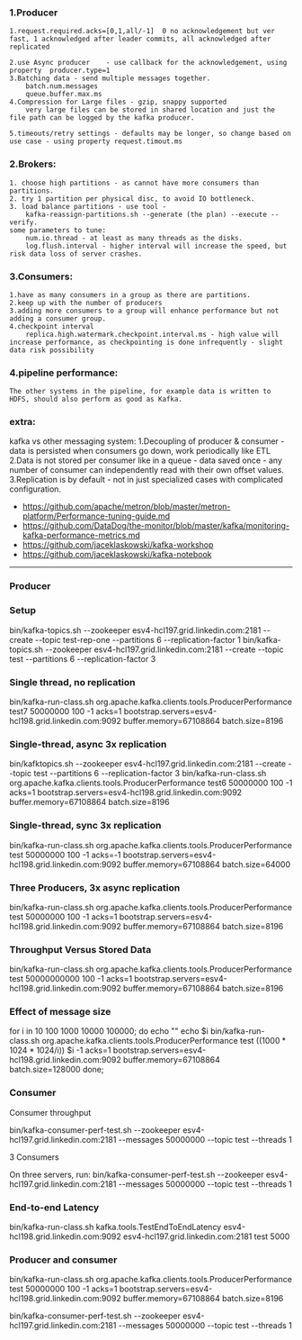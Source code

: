 ### 1.Producer
	1.request.required.acks=[0,1,all/-1]  0 no acknowledgement but ver fast, 1 acknowledged after leader commits, all acknowledged after replicated
	
	2.use Async producer	- use callback for the acknowledgement, using property  producer.type=1
	3.Batching data - send multiple messages together.
		batch.num.messages
		queue.buffer.max.ms
	4.Compression for Large files - gzip, snappy supported
		very large files can be stored in shared location and just the file path can be logged by the kafka producer.
		
	5.timeouts/retry settings - defaults may be longer, so change based on use case - using property request.timout.ms
	
### 2.Brokers:
	1. choose high partitions - as cannot have more consumers than partitions.
	2. try 1 partition per physical disc, to avoid IO bottleneck.
	3. load balance partitions - use tool - 
		kafka-reassign-partitions.sh --generate (the plan) --execute --verify.
	some parameters to tune:
		num.io.thread - at least as many threads as the disks.
		log.flush.interval - higher interval will increase the speed, but risk data loss of server crashes.
		
### 3.Consumers:
	1.have as many consumers in a group as there are partitions.
	2.keep up with the number of producers
	3.adding more consumers to a group will enhance performance but not adding a consumer group.
	4.checkpoint interval 
		replica.high.watermark.checkpoint.interval.ms - high value will increase performance, as checkpointing is done infrequently - slight data risk possibility
		
### 4.pipeline performance:
	The other systems in the pipeline, for example data is written to HDFS, should also perform as good as Kafka.



### extra:	
kafka vs other messaging system:
	1.Decoupling of producer & consumer	- data is persisted when consumers go down, work periodically like ETL
	2.Data is not stored per consumer like in a queue - data saved once - any number of consumer can independently read with their own offset values.
	3.Replication is by default - not in just specialized cases with complicated configuration.
	
		
- https://github.com/apache/metron/blob/master/metron-platform/Performance-tuning-guide.md
- https://github.com/DataDog/the-monitor/blob/master/kafka/monitoring-kafka-performance-metrics.md
- https://github.com/jaceklaskowski/kafka-workshop
- https://github.com/jaceklaskowski/kafka-notebook

------------------------------------------------------

### Producer

### Setup
bin/kafka-topics.sh --zookeeper esv4-hcl197.grid.linkedin.com:2181 --create --topic test-rep-one --partitions 6 --replication-factor 1
bin/kafka-topics.sh --zookeeper esv4-hcl197.grid.linkedin.com:2181 --create --topic test --partitions 6 --replication-factor 3

### Single thread, no replication

bin/kafka-run-class.sh org.apache.kafka.clients.tools.ProducerPerformance test7 50000000 100 -1 acks=1 bootstrap.servers=esv4-hcl198.grid.linkedin.com:9092 buffer.memory=67108864 batch.size=8196

### Single-thread, async 3x replication

bin/kafktopics.sh --zookeeper esv4-hcl197.grid.linkedin.com:2181 --create --topic test --partitions 6 --replication-factor 3
bin/kafka-run-class.sh org.apache.kafka.clients.tools.ProducerPerformance test6 50000000 100 -1 acks=1 bootstrap.servers=esv4-hcl198.grid.linkedin.com:9092 buffer.memory=67108864 batch.size=8196

### Single-thread, sync 3x replication

bin/kafka-run-class.sh org.apache.kafka.clients.tools.ProducerPerformance test 50000000 100 -1 acks=-1 bootstrap.servers=esv4-hcl198.grid.linkedin.com:9092 buffer.memory=67108864 batch.size=64000

### Three Producers, 3x async replication

bin/kafka-run-class.sh org.apache.kafka.clients.tools.ProducerPerformance test 50000000 100 -1 acks=1 bootstrap.servers=esv4-hcl198.grid.linkedin.com:9092 buffer.memory=67108864 batch.size=8196

### Throughput Versus Stored Data

bin/kafka-run-class.sh org.apache.kafka.clients.tools.ProducerPerformance test 50000000000 100 -1 acks=1 bootstrap.servers=esv4-hcl198.grid.linkedin.com:9092 buffer.memory=67108864 batch.size=8196

### Effect of message size

for i in 10 100 1000 10000 100000;
do
echo ""
echo $i
bin/kafka-run-class.sh org.apache.kafka.clients.tools.ProducerPerformance test $((1000*1024*1024/$i)) $i -1 acks=1 bootstrap.servers=esv4-hcl198.grid.linkedin.com:9092 buffer.memory=67108864 batch.size=128000
done;

### Consumer
Consumer throughput

bin/kafka-consumer-perf-test.sh --zookeeper esv4-hcl197.grid.linkedin.com:2181 --messages 50000000 --topic test --threads 1

3 Consumers

On three servers, run:
bin/kafka-consumer-perf-test.sh --zookeeper esv4-hcl197.grid.linkedin.com:2181 --messages 50000000 --topic test --threads 1

### End-to-end Latency

bin/kafka-run-class.sh kafka.tools.TestEndToEndLatency esv4-hcl198.grid.linkedin.com:9092 esv4-hcl197.grid.linkedin.com:2181 test 5000

### Producer and consumer

bin/kafka-run-class.sh org.apache.kafka.clients.tools.ProducerPerformance test 50000000 100 -1 acks=1 bootstrap.servers=esv4-hcl198.grid.linkedin.com:9092 buffer.memory=67108864 batch.size=8196

bin/kafka-consumer-perf-test.sh --zookeeper esv4-hcl197.grid.linkedin.com:2181 --messages 50000000 --topic test --threads 1

